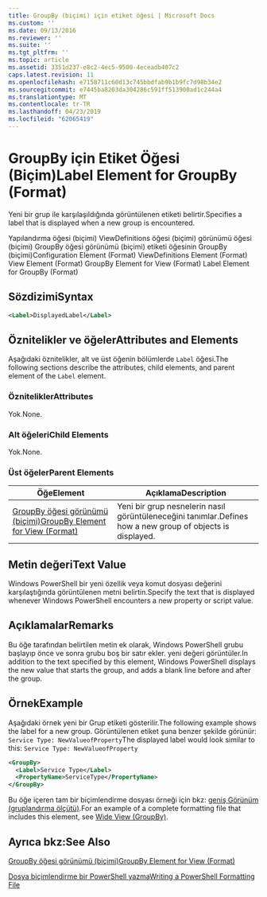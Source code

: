 ```yaml
---
title: GroupBy (biçimi) için etiket öğesi | Microsoft Docs
ms.custom: ''
ms.date: 09/13/2016
ms.reviewer: ''
ms.suite: ''
ms.tgt_pltfrm: ''
ms.topic: article
ms.assetid: 3351d237-e8c2-4ec5-9500-4eceadb407c2
caps.latest.revision: 11
ms.openlocfilehash: e7158711c60d13c745bbdfab9b1b9fc7d98b34e2
ms.sourcegitcommit: e7445ba8203da304286c591ff513900ad1c244a4
ms.translationtype: MT
ms.contentlocale: tr-TR
ms.lasthandoff: 04/23/2019
ms.locfileid: "62065419"
---
```

# <a name="label-element-for-groupby-format"></a><span data-ttu-id="e8b12-102">GroupBy için Etiket Öğesi (Biçim)</span><span class="sxs-lookup"><span data-stu-id="e8b12-102">Label Element for GroupBy (Format)</span></span>

<span data-ttu-id="e8b12-103">Yeni bir grup ile karşılaşıldığında görüntülenen etiketi belirtir.</span><span class="sxs-lookup"><span data-stu-id="e8b12-103">Specifies a label that is displayed when a new group is encountered.</span></span>

<span data-ttu-id="e8b12-104">Yapılandırma öğesi (biçimi) ViewDefinitions öğesi (biçimi) görünümü öğesi (biçimi) GroupBy öğesi görünümü (biçimi) etiketi öğesinin GroupBy (biçimi)</span><span class="sxs-lookup"><span data-stu-id="e8b12-104">Configuration Element (Format) ViewDefinitions Element (Format) View Element (Format) GroupBy Element for View (Format) Label Element for GroupBy (Format)</span></span>

## <a name="syntax"></a><span data-ttu-id="e8b12-105">Sözdizimi</span><span class="sxs-lookup"><span data-stu-id="e8b12-105">Syntax</span></span>

```xml
<Label>DisplayedLabel</Label>
```

## <a name="attributes-and-elements"></a><span data-ttu-id="e8b12-106">Öznitelikler ve öğeler</span><span class="sxs-lookup"><span data-stu-id="e8b12-106">Attributes and Elements</span></span>

<span data-ttu-id="e8b12-107">Aşağıdaki öznitelikler, alt ve üst öğenin bölümlerde `Label` öğesi.</span><span class="sxs-lookup"><span data-stu-id="e8b12-107">The following sections describe the attributes, child elements, and parent element of the `Label` element.</span></span>

### <a name="attributes"></a><span data-ttu-id="e8b12-108">Öznitelikler</span><span class="sxs-lookup"><span data-stu-id="e8b12-108">Attributes</span></span>

<span data-ttu-id="e8b12-109">Yok.</span><span class="sxs-lookup"><span data-stu-id="e8b12-109">None.</span></span>

### <a name="child-elements"></a><span data-ttu-id="e8b12-110">Alt öğeleri</span><span class="sxs-lookup"><span data-stu-id="e8b12-110">Child Elements</span></span>

<span data-ttu-id="e8b12-111">Yok.</span><span class="sxs-lookup"><span data-stu-id="e8b12-111">None.</span></span>

### <a name="parent-elements"></a><span data-ttu-id="e8b12-112">Üst öğeler</span><span class="sxs-lookup"><span data-stu-id="e8b12-112">Parent Elements</span></span>

|<span data-ttu-id="e8b12-113">Öğe</span><span class="sxs-lookup"><span data-stu-id="e8b12-113">Element</span></span>|<span data-ttu-id="e8b12-114">Açıklama</span><span class="sxs-lookup"><span data-stu-id="e8b12-114">Description</span></span>|
|-------------|-----------------|
|[<span data-ttu-id="e8b12-115">GroupBy öğesi görünümü (biçimi)</span><span class="sxs-lookup"><span data-stu-id="e8b12-115">GroupBy Element for View (Format)</span></span>](./groupby-element-for-view-format.md)|<span data-ttu-id="e8b12-116">Yeni bir grup nesnelerin nasıl görüntüleneceğini tanımlar.</span><span class="sxs-lookup"><span data-stu-id="e8b12-116">Defines how a new group of objects is displayed.</span></span>|

## <a name="text-value"></a><span data-ttu-id="e8b12-117">Metin değeri</span><span class="sxs-lookup"><span data-stu-id="e8b12-117">Text Value</span></span>

<span data-ttu-id="e8b12-118">Windows PowerShell bir yeni özellik veya komut dosyası değerini karşılaştığında görüntülenen metni belirtin.</span><span class="sxs-lookup"><span data-stu-id="e8b12-118">Specify the text that is displayed whenever Windows PowerShell encounters a new property or script value.</span></span>

## <a name="remarks"></a><span data-ttu-id="e8b12-119">Açıklamalar</span><span class="sxs-lookup"><span data-stu-id="e8b12-119">Remarks</span></span>

<span data-ttu-id="e8b12-120">Bu öğe tarafından belirtilen metin ek olarak, Windows PowerShell grubu başlayıp önce ve sonra grubu boş bir satır ekler. yeni değeri görüntüler.</span><span class="sxs-lookup"><span data-stu-id="e8b12-120">In addition to the text specified by this element, Windows PowerShell displays the new value that starts the group, and adds a blank line before and after the group.</span></span>

## <a name="example"></a><span data-ttu-id="e8b12-121">Örnek</span><span class="sxs-lookup"><span data-stu-id="e8b12-121">Example</span></span>

<span data-ttu-id="e8b12-122">Aşağıdaki örnek yeni bir Grup etiketi gösterilir.</span><span class="sxs-lookup"><span data-stu-id="e8b12-122">The following example shows the label for a new group.</span></span> <span data-ttu-id="e8b12-123">Görüntülenen etiket şuna benzer şekilde görünür: `Service Type: NewValueofProperty`</span><span class="sxs-lookup"><span data-stu-id="e8b12-123">The displayed label would look similar to this: `Service Type: NewValueofProperty`</span></span>

```xml
<GroupBy>
  <Label>Service Type</Label>
  <PropertyName>ServiceType</PropertyName>
</GroupBy>

```

<span data-ttu-id="e8b12-124">Bu öğe içeren tam bir biçimlendirme dosyası örneği için bkz: [geniş Görünüm (gruplandırma ölçütü)](./wide-view-groupby.md).</span><span class="sxs-lookup"><span data-stu-id="e8b12-124">For an example of a complete formatting file that includes this element, see [Wide View (GroupBy)](./wide-view-groupby.md).</span></span>

## <a name="see-also"></a><span data-ttu-id="e8b12-125">Ayrıca bkz:</span><span class="sxs-lookup"><span data-stu-id="e8b12-125">See Also</span></span>

[<span data-ttu-id="e8b12-126">GroupBy öğesi görünümü (biçimi)</span><span class="sxs-lookup"><span data-stu-id="e8b12-126">GroupBy Element for View (Format)</span></span>](./groupby-element-for-view-format.md)

[<span data-ttu-id="e8b12-127">Dosya biçimlendirme bir PowerShell yazma</span><span class="sxs-lookup"><span data-stu-id="e8b12-127">Writing a PowerShell Formatting File</span></span>](./writing-a-powershell-formatting-file.md)

